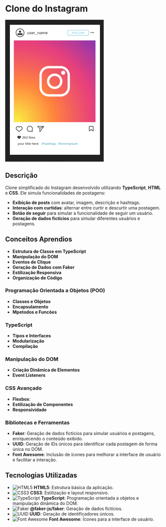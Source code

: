 # Clone do Instagram

![Modelo do Clone do Instagram](modelo.png)

## Descrição

Clone simplificado do Instagram desenvolvido utilizando **TypeScript**, **HTML** e **CSS**. Ele simula funcionalidades de postagens:

- **Exibição de posts** com avatar, imagem, descrição e hashtags.
- **Interação com curtidas**: alternar entre curtir e descurtir uma postagem.
- **Botão de seguir** para simular a funcionalidade de seguir um usuário.
- **Geração de dados fictícios** para simular diferentes usuários e postagens.

## Conceitos Aprendios

- **Estrutura de Classe em TypeScript**
- **Manipulação do DOM**
- **Eventos de Clique**
- **Geração de Dados com Faker**
- **Estilização Responsiva**
- **Organização de Código**


### Programação Orientada a Objetos (POO)

- **Classes e Objetos**
- **Encapsulamento**
- **Mpetodos e Funcões**

### TypeScript

- **Tipos e Interfaces**
- **Modularização**
- **Compilação**

### Manipulação do DOM

- **Criação Dinâmica de Elementos**
- **Event Listeners**

### CSS Avançado

- **Flexbox**:
- **Estilização de Componentes**
- **Responsividade**

### Bibliotecas e Ferramentas

- **Faker**: Geração de dados fictícios para simular usuários e postagens, enriquecendo o conteúdo exibido.
- **UUID**: Geração de IDs únicos para identificar cada postagem de forma única no DOM.
- **Font Awesome**: Inclusão de ícones para melhorar a interface de usuário e facilitar a interação.

## Tecnologias Utilizadas

- ![HTML5](https://img.shields.io/badge/HTML5-E34F26?style=for-the-badge&logo=html5&logoColor=white) **HTML5**: Estrutura básica da aplicação.
- ![CSS3](https://img.shields.io/badge/CSS3-1572B6?style=for-the-badge&logo=css3&logoColor=white) **CSS3**: Estilização e layout responsivo.
- ![TypeScript](https://img.shields.io/badge/TypeScript-007ACC?style=for-the-badge&logo=typescript&logoColor=white) **TypeScript**: Programação orientada a objetos e manipulação dinâmica do DOM.
- ![Faker](https://img.shields.io/badge/Faker-FF69B4?style=for-the-badge&logo=faker&logoColor=white) **@faker-js/faker**: Geração de dados fictícios.
- ![UUID](https://img.shields.io/badge/UUID-4CAF50?style=for-the-badge&logo=uuid&logoColor=white) **UUID**: Geração de identificadores únicos.
- ![Font Awesome](https://img.shields.io/badge/Font%20Awesome-339AF0?style=for-the-badge&logo=font-awesome&logoColor=white) **Font Awesome**: Ícones para a interface de usuário.